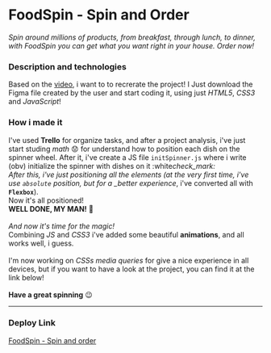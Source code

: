 # FoodSpin - Spin and Order

_Spin around millions of products, from breakfast, through lunch, to dinner, with FoodSpin you can get what you want right in your house. Order now!_ <br/>

### Description and technologies

Based on the [video](https://www.youtube.com/watch?v=0XJqJJQ35oc), i want to to recrerate the project! I Just download the Figma file created by the user and start coding it, using just _HTML5_, _CSS3_ and _JavaScript_!

### How i made it

I've used **Trello** for organize tasks, and after a project analysis, i've just start studing _math_ :worried: for understand how to position each dish on the spinner wheel. After it, i've create a JS file `initSpinner.js` where i write (obv) initialize the spinner with dishes on it :white*check_mark: <br/>
After this, i've just positioning all the elements (at the very first time, i've use `absolute` position, but for a \_better experience*, i've converted all with **`Flexbox`**). <br/>
Now it's all positioned! <br/> **WELL DONE, MY MAN!** :punch: <br/><br/>
_And now it's time for the magic!_<br/>
Combining _JS_ and _CSS3_ i've added some beautiful **animations**, and all works well, i guess.
<br/><br/>
I'm now working on _CSSs media queries_ for give a nice experience in all devices, but if you want to have a look at the project, you can find it at the link below!
<br/><br>
**Have a great spinning** :wink:<br>

---

### Deploy Link

[FoodSpin - Spin and order](https://foodspin.netlify.app/ "What are you waiting? Spin now!")
